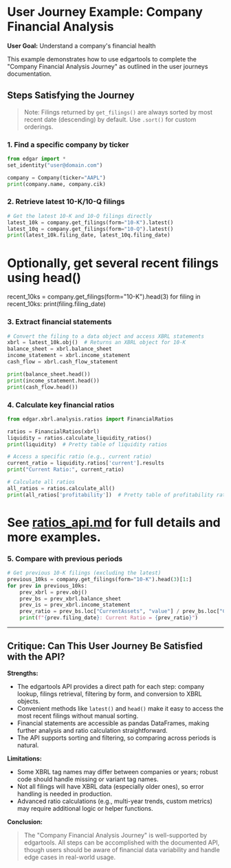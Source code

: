 # User Journey Example: Company Financial Analysis

**User Goal:** Understand a company's financial health

This example demonstrates how to use edgartools to complete the "Company Financial Analysis Journey" as outlined in the user journeys documentation.

## Steps Satisfying the Journey

> Note: Filings returned by `get_filings()` are always sorted by most recent date (descending) by default. Use `.sort()` for custom orderings.

### 1. Find a specific company by ticker
```python
from edgar import *
set_identity("user@domain.com")

company = Company(ticker="AAPL")
print(company.name, company.cik)
```

### 2. Retrieve latest 10-K/10-Q filings
```python
# Get the latest 10-K and 10-Q filings directly
latest_10k = company.get_filings(form="10-K").latest()
latest_10q = company.get_filings(form="10-Q").latest()
print(latest_10k.filing_date, latest_10q.filing_date)
```

# Optionally, get several recent filings using head()
recent_10ks = company.get_filings(form="10-K").head(3)
for filing in recent_10ks:
    print(filing.filing_date)


### 3. Extract financial statements
```python
# Convert the filing to a data object and access XBRL statements
xbrl = latest_10k.obj()  # Returns an XBRL object for 10-K
balance_sheet = xbrl.balance_sheet
income_statement = xbrl.income_statement
cash_flow = xbrl.cash_flow_statement

print(balance_sheet.head())
print(income_statement.head())
print(cash_flow.head())
```

### 4. Calculate key financial ratios
```python
from edgar.xbrl.analysis.ratios import FinancialRatios

ratios = FinancialRatios(xbrl)
liquidity = ratios.calculate_liquidity_ratios()
print(liquidity)  # Pretty table of liquidity ratios

# Access a specific ratio (e.g., current ratio)
current_ratio = liquidity.ratios['current'].results
print("Current Ratio:", current_ratio)

# Calculate all ratios
all_ratios = ratios.calculate_all()
print(all_ratios['profitability'])  # Pretty table of profitability ratios
```

# See [ratios_api.md](ratios_api.md) for full details and more examples.

### 5. Compare with previous periods
```python
# Get previous 10-K filings (excluding the latest)
previous_10ks = company.get_filings(form="10-K").head(3)[1:]
for prev in previous_10ks:
    prev_xbrl = prev.obj()
    prev_bs = prev_xbrl.balance_sheet
    prev_is = prev_xbrl.income_statement
    prev_ratio = prev_bs.loc["CurrentAssets", "value"] / prev_bs.loc["CurrentLiabilities", "value"]
    print(f"{prev.filing_date}: Current Ratio = {prev_ratio}")
```

---

## Critique: Can This User Journey Be Satisfied with the API?

**Strengths:**
- The edgartools API provides a direct path for each step: company lookup, filings retrieval, filtering by form, and conversion to XBRL objects.
- Convenient methods like `latest()` and `head()` make it easy to access the most recent filings without manual sorting.
- Financial statements are accessible as pandas DataFrames, making further analysis and ratio calculation straightforward.
- The API supports sorting and filtering, so comparing across periods is natural.

**Limitations:**
- Some XBRL tag names may differ between companies or years; robust code should handle missing or variant tag names.
- Not all filings will have XBRL data (especially older ones), so error handling is needed in production.
- Advanced ratio calculations (e.g., multi-year trends, custom metrics) may require additional logic or helper functions.

**Conclusion:**
> The "Company Financial Analysis Journey" is well-supported by edgartools. All steps can be accomplished with the documented API, though users should be aware of financial data variability and handle edge cases in real-world usage.
